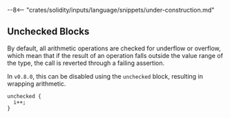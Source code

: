 --8<-- "crates/solidity/inputs/language/snippets/under-construction.md"

## Unchecked Blocks

By default, all arithmetic operations are checked for underflow or overflow, which mean that if the result of an
operation falls outside the value range of the type, the call is reverted through a failing assertion.

In `v0.8.0`, this can be disabled using the `unchecked` block, resulting in wrapping arithmetic.

```solidity
unchecked {
  i++;
}
```
